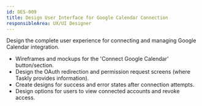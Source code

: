 ```yaml
---
id: DES-009
title: Design User Interface for Google Calendar Connection
responsibleArea: UX/UI Designer
---
```

Design the complete user experience for connecting and managing Google Calendar integration.
*   Wireframes and mockups for the 'Connect Google Calendar' button/section.
*   Design the OAuth redirection and permission request screens (where Taskly provides information).
*   Create designs for success and error states after connection attempts.
*   Design options for users to view connected accounts and revoke access.
